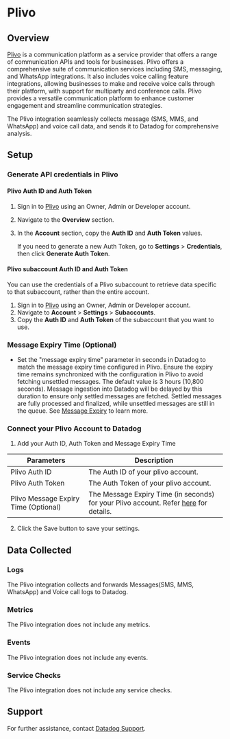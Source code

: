 # Plivo

## Overview
[Plivo][1] is a communication platform as a service provider that offers a range of communication APIs and tools for businesses. Plivo offers a comprehensive suite of communication services including SMS, messaging, and WhatsApp integrations. It also includes voice calling feature integrations, allowing businesses to make and receive voice calls through their platform, with support for multiparty and conference calls. Plivo provides a versatile communication platform to enhance customer engagement and streamline communication strategies.

The Plivo integration seamlessly collects message (SMS, MMS, and WhatsApp) and voice call data, and sends it to Datadog for comprehensive analysis.

## Setup

### Generate API credentials in Plivo

#### Plivo Auth ID and Auth Token

1. Sign in to [Plivo][2] using an Owner, Admin or Developer account.
2. Navigate to the **Overview** section.
3. In the **Account** section, copy the **Auth ID** and **Auth Token** values.

      If you need to generate a new Auth Token, go to **Settings** > **Credentials**, then click **Generate Auth Token**.

#### Plivo subaccount Auth ID and Auth Token

You can use the credentials of a Plivo subaccount to retrieve data specific to that subaccount, rather than the entire account.

1. Sign in to [Plivo][2] using an Owner, Admin or Developer account.
2. Navigate to **Account** > **Settings** > **Subaccounts**.
3. Copy the **Auth ID** and **Auth Token** of the subaccount that you want to use.

### Message Expiry Time (Optional)

- Set the "message expiry time" parameter in seconds in Datadog to match the message expiry time configured in Plivo. Ensure the expiry time remains synchronized with the configuration in Plivo to avoid fetching unsettled messages. The default value is 3 hours (10,800 seconds). Message ingestion into Datadog will be delayed by this duration to ensure only settled messages are fetched. Settled messages are fully processed and finalized, while unsettled messages are still in the queue. See [Message Expiry][4] to learn more.

### Connect your Plivo Account to Datadog

1. Add your Auth ID, Auth Token and Message Expiry Time

| Parameters                             | Description                                                  |
| -------------------------------------- | ------------------------------------------------------------ |
| Plivo Auth ID                          | The Auth ID of your plivo account.                           |
| Plivo Auth Token                       | The Auth Token of your plivo account.                        |
| Plivo Message Expiry Time (Optional)   | The Message Expiry Time (in seconds) for your Plivo account. Refer [here](#message-expiry-time-optional) for details.|

2. Click the Save button to save your settings.

## Data Collected

### Logs

The Plivo integration collects and forwards Messages(SMS, MMS, WhatsApp) and Voice call logs to Datadog.

### Metrics

The Plivo integration does not include any metrics.

### Events

The Plivo integration does not include any events.

### Service Checks

The Plivo integration does not include any service checks.

## Support

For further assistance, contact [Datadog Support][3].

[1]: https://www.plivo.com/
[2]: https://console.plivo.com/
[3]: https://docs.datadoghq.com/help/
[4]: https://support.plivo.com/hc/en-us/articles/14814454609561-Message-Expiry